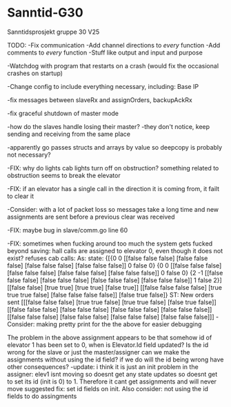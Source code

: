 # Sanntid-G30
Sanntidsprosjekt gruppe 30 V25

TODO:
-Fix communication
-Add channel directions to *every* function
-Add comments to *every* function
    -Stuff like output and input and purpose

-Watchdog with program that restarts on a crash (would fix the occasional crashes on startup)

-Change config to include everything necessary, including: Base IP

-fix messages between slaveRx and assignOrders, backupAckRx

-fix graceful shutdown of master mode

-how do the slaves handle losing their master?
    -they don't notice, keep sending and receiving from the same place

-apparently go passes structs and arrays by value so deepcopy is probably not necessary?

-FIX: why do lights cab lights turn off on obstruction? something related to obstruction seems to break the elevator

-FIX: if an elevator has a single call in the direction it is coming from, it failt to clear it

-Consider: with a lot of packet loss so messages take a long time and new assignments are sent before a previous clear was received

-FIX: maybe bug in slave/comm.go line 60 

-FIX: sometimes when fucking around too much the system gets fucked beyond saving: hall calls are assigned to elevator 0, even though it does not exist? refuses cab calls:
As: state: {[{0 0 [[false false false] [false false false] [false false false] [false false false]] 0 false 0} {0 0 [[false false false] [false false false] [false false false] [false false false]] 0 false 0} {2 -1 [[false false false] [false false false] [false false false] [false false false]] 1 false 2}]  [[false false] [true true] [true true] [false true]] [[false false false false] [true true true false] [false false false false]] [false true false]}
ST: New orders sent
[[[false false false] [true true false] [true true false] [false true false]] [[false false false] [false false false] [false false false] [false false false]] [[false false false] [false false false] [false false false] [false false false]]]
-Consider: making pretty print for the the above for easier debugging

The problem in the above assignment appears to be that somehow id of elevator 1 has been set to 0, when is Elevator.Id field updated? Is the id wrong for the slave or just the master/assigner
can we make the assignments without using the id field? if we do will the id being wrong have other consequences?
-update: i think it is just an init problem in the assigner: elev1 isnt moving so doesnt get any state updates so doesnt get to set its id (init is 0) to 1. Therefore it cant get assignments and will never move
suggested fix: set id fields on init. 
Also consider: not using the id fields to do assingments
